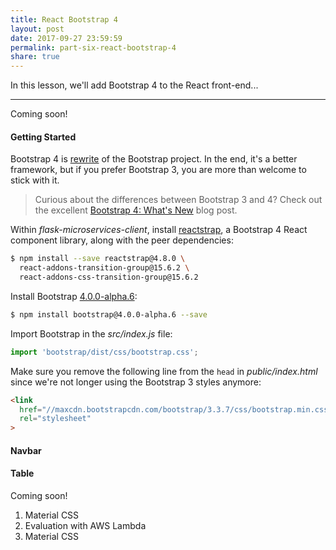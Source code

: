 ```yaml
---
title: React Bootstrap 4
layout: post
date: 2017-09-27 23:59:59
permalink: part-six-react-bootstrap-4
share: true
---
```


In this lesson, we'll add Bootstrap 4 to the React front-end...

---

Coming soon!

#### Getting Started

Bootstrap 4 is [rewrite](https://getbootstrap.com/docs/4.0/migration/) of the Bootstrap project. In the end, it's a better framework, but if you prefer Bootstrap 3, you are more than welcome to stick with it.

> Curious about the differences between Bootstrap 3 and 4? Check out the excellent [Bootstrap 4: What's New](https://medium.com/wdstack/bootstrap-4-whats-new-visual-guide-c84dd81d8387) blog post.

Within *flask-microservices-client*, install [reactstrap](https://reactstrap.github.io/), a Bootstrap 4 React component library, along with the peer dependencies:

```sh
$ npm install --save reactstrap@4.8.0 \
  react-addons-transition-group@15.6.2 \
  react-addons-css-transition-group@15.6.2
```

Install Bootstrap [4.0.0-alpha.6](https://github.com/twbs/bootstrap/releases/tag/v4.0.0-alpha.6):

```sh
$ npm install bootstrap@4.0.0-alpha.6 --save
```

Import Bootstrap in the *src/index.js* file:

```javascript
import 'bootstrap/dist/css/bootstrap.css';
```

Make sure you remove the following line from the `head` in *public/index.html* since we're not longer using the Bootstrap 3 styles anymore:

```html
<link
  href="//maxcdn.bootstrapcdn.com/bootstrap/3.3.7/css/bootstrap.min.css"
  rel="stylesheet"
>
```

#### Navbar

#### Table

Coming soon!

1. Material CSS
1. Evaluation with AWS Lambda
1. Material CSS
